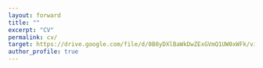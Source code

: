 ```yaml
---
layout: forward
title: ""
excerpt: "CV"
permalink: cv/
target: https://drive.google.com/file/d/0B0yDXlBaWkDwZExGVmQ1UW0xWFk/view?usp=drive_link&resourcekey=0-rqtRq6GnyLfrPXUv9jtsJg
author_profile: true
---
```


